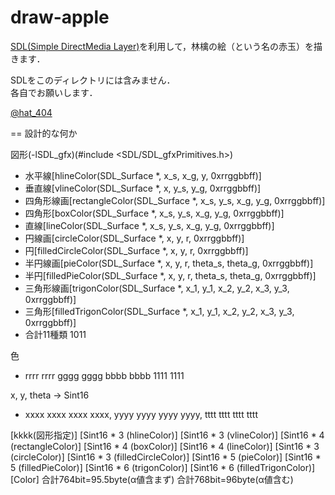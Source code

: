 draw-apple
==========
[SDL(Simple DirectMedia Layer)][2]を利用して，林檎の絵（という名の赤玉）を描きます．

SDLをこのディレクトリには含みません．  
各自でお願いします．

[@hat_404][1]

[1]: https://twitter.com/hat_404 "@hat_404"
[2]: http://www.libsdl.org/ "SDL(Simple DirectMedia Layer)"

==
設計的な何か

図形(-lSDL_gfx)(#include \<SDL/SDL_gfxPrimitives.h\>)
+ 水平線[hlineColor(SDL_Surface *, x_s, x_g, y, 0xrrggbbff)]
+ 垂直線[vlineColor(SDL_Surface *, x, y_s, y_g, 0xrrggbbff)]
+ 四角形線画[rectangleColor(SDL_Surface *, x_s, y_s, x_g, y_g, 0xrrggbbff)]
+ 四角形[boxColor(SDL_Surface *, x_s, y_s, x_g, y_g, 0xrrggbbff)]
+ 直線[lineColor(SDL_Surface *, x_s, y_s, x_g, y_g, 0xrrggbbff)]
+ 円線画[circleColor(SDL_Surface *, x, y, r, 0xrrggbbff)]
+ 円[filledCircleColor(SDL_Surface *, x, y, r, 0xrrggbbff)]
+ 半円線画[pieColor(SDL_Surface *, x, y, r, theta_s, theta_g, 0xrrggbbff)]
+ 半円[filledPieColor(SDL_Surface *, x, y, r, theta_s, theta_g, 0xrrggbbff)]
+ 三角形線画[trigonColor(SDL_Surface *, x_1, y_1, x_2, y_2, x_3, y_3, 0xrrggbbff)]
+ 三角形[filledTrigonColor(SDL_Surface *, x_1, y_1, x_2, y_2, x_3, y_3, 0xrrggbbff)]
+ 合計11種類 1011

色
+ rrrr rrrr gggg gggg bbbb bbbb 1111 1111

x, y, theta -> Sint16
+ xxxx xxxx xxxx xxxx, yyyy yyyy yyyy yyyy, tttt tttt tttt tttt

[kkkk(図形指定)] [Sint16 * 3 (hlineColor)] [Sint16 * 3 (vlineColor)] [Sint16 * 4 (rectangleColor)] [Sint16 * 4 (boxColor)] [Sint16 * 4 (lineColor)] [Sint16 * 3 (circleColor)] [Sint16 * 3 (filledCircleColor)] [Sint16 * 5 (pieColor)] [Sint16 * 5 (filledPieColor)] [Sint16 * 6 (trigonColor)] [Sint16 * 6 (filledTrigonColor)] [Color]
合計764bit=95.5byte(α値含まず)
合計768bit=96byte(α値含む)

